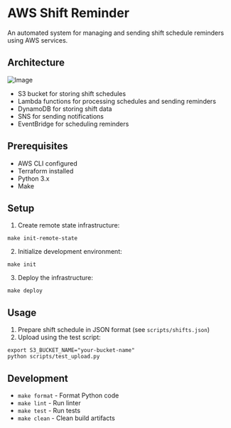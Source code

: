 # AWS Shift Reminder

An automated system for managing and sending shift schedule reminders using AWS services.

## Architecture
![Image](https://github.com/user-attachments/assets/2cef9ed6-345b-41f8-8b00-3e3fadc0d8bd)
- S3 bucket for storing shift schedules
- Lambda functions for processing schedules and sending reminders
- DynamoDB for storing shift data
- SNS for sending notifications
- EventBridge for scheduling reminders

## Prerequisites
- AWS CLI configured
- Terraform installed
- Python 3.x
- Make

## Setup
1. Create remote state infrastructure:
```
make init-remote-state
```
2. Initialize development environment:
```
make init
```
3. Deploy the infrastructure:
```
make deploy
```

## Usage
1. Prepare shift schedule in JSON format (see `scripts/shifts.json`)
2. Upload using the test script:
```
export S3_BUCKET_NAME="your-bucket-name"
python scripts/test_upload.py
```

## Development
- `make format` - Format Python code
- `make lint` - Run linter
- `make test` - Run tests
- `make clean` - Clean build artifacts
